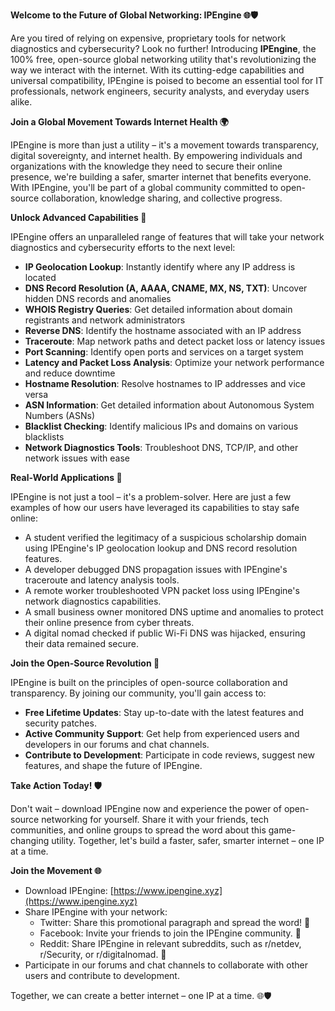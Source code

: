 **Welcome to the Future of Global Networking: IPEngine 🌐🛡️**

Are you tired of relying on expensive, proprietary tools for network diagnostics and cybersecurity? Look no further! Introducing **IPEngine**, the 100% free, open-source global networking utility that's revolutionizing the way we interact with the internet. With its cutting-edge capabilities and universal compatibility, IPEngine is poised to become an essential tool for IT professionals, network engineers, security analysts, and everyday users alike.

**Join a Global Movement Towards Internet Health 🌍**

IPEngine is more than just a utility – it's a movement towards transparency, digital sovereignty, and internet health. By empowering individuals and organizations with the knowledge they need to secure their online presence, we're building a safer, smarter internet that benefits everyone. With IPEngine, you'll be part of a global community committed to open-source collaboration, knowledge sharing, and collective progress.

**Unlock Advanced Capabilities 🚀**

IPEngine offers an unparalleled range of features that will take your network diagnostics and cybersecurity efforts to the next level:

* **IP Geolocation Lookup**: Instantly identify where any IP address is located
* **DNS Record Resolution (A, AAAA, CNAME, MX, NS, TXT)**: Uncover hidden DNS records and anomalies
* **WHOIS Registry Queries**: Get detailed information about domain registrants and network administrators
* **Reverse DNS**: Identify the hostname associated with an IP address
* **Traceroute**: Map network paths and detect packet loss or latency issues
* **Port Scanning**: Identify open ports and services on a target system
* **Latency and Packet Loss Analysis**: Optimize your network performance and reduce downtime
* **Hostname Resolution**: Resolve hostnames to IP addresses and vice versa
* **ASN Information**: Get detailed information about Autonomous System Numbers (ASNs)
* **Blacklist Checking**: Identify malicious IPs and domains on various blacklists
* **Network Diagnostics Tools**: Troubleshoot DNS, TCP/IP, and other network issues with ease

**Real-World Applications 📡**

IPEngine is not just a tool – it's a problem-solver. Here are just a few examples of how our users have leveraged its capabilities to stay safe online:

* A student verified the legitimacy of a suspicious scholarship domain using IPEngine's IP geolocation lookup and DNS record resolution features.
* A developer debugged DNS propagation issues with IPEngine's traceroute and latency analysis tools.
* A remote worker troubleshooted VPN packet loss using IPEngine's network diagnostics capabilities.
* A small business owner monitored DNS uptime and anomalies to protect their online presence from cyber threats.
* A digital nomad checked if public Wi-Fi DNS was hijacked, ensuring their data remained secure.

**Join the Open-Source Revolution 🚀**

IPEngine is built on the principles of open-source collaboration and transparency. By joining our community, you'll gain access to:

* **Free Lifetime Updates**: Stay up-to-date with the latest features and security patches.
* **Active Community Support**: Get help from experienced users and developers in our forums and chat channels.
* **Contribute to Development**: Participate in code reviews, suggest new features, and shape the future of IPEngine.

**Take Action Today! 🛡️**

Don't wait – download IPEngine now and experience the power of open-source networking for yourself. Share it with your friends, tech communities, and online groups to spread the word about this game-changing utility. Together, let's build a faster, safer, smarter internet – one IP at a time.

**Join the Movement 🌐**

* Download IPEngine: [https://www.ipengine.xyz](https://www.ipengine.xyz)
* Share IPEngine with your network:
	+ Twitter: Share this promotional paragraph and spread the word! 📢
	+ Facebook: Invite your friends to join the IPEngine community. 👫
	+ Reddit: Share IPEngine in relevant subreddits, such as r/netdev, r/Security, or r/digitalnomad. 🔗
* Participate in our forums and chat channels to collaborate with other users and contribute to development.

Together, we can create a better internet – one IP at a time. 🌐🛡️